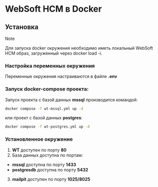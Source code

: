 # WebSoft HCM в Docker

## Установка

> [!NOTE]
> Для запуска docker окружения необходимо иметь локальный WebSoft HCM образ, загруженный через docker load -i.

### Настройка переменных окружения

Переменные окружения настраиваются в файле **.env**

### Запуск docker-compose проекта:

Запуск проекта с базой данных **mssql** производится командой:
```bash
docker compose -f wt-mssql.yml up -d
```

или проект с базой данных **postgres**:
```bash
docker compose -f wt-postgres.yml up -d
```

### Установленное окружение

1. **WT** доступен по порту __80__
2. База данных доступна по портам:
  - **mssql** доступна по порту __1433__
  - **postgresdb** доступна по порту __5432__
3. **mailpit** доступен по порту __1025/8025__